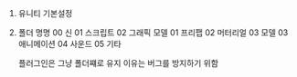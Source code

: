 1. 유니티 기본설정

2.  폴더 명명 
    00 신
    01 스크립트
    02 그래픽 모델
     01 프리팹
     02 머터리얼
     03 모델
    03 애니메이션
    04 사운드
    05 기타

    플러그인은 그냥 폴더쨰로 유지 
    이유는 버그를 방지하기 위함 
